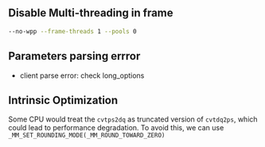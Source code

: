 ## Disable Multi-threading in frame
```bash
--no-wpp --frame-threads 1 --pools 0 
```

## Parameters parsing errror

- client parse error: check long_options

## Intrinsic Optimization

Some CPU would treat the `cvtps2dq` as truncated version of `cvtdq2ps`, which could lead to performance degradation. To avoid this, we can use `_MM_SET_ROUNDING_MODE(_MM_ROUND_TOWARD_ZERO)`